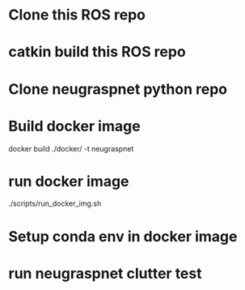 # Clone this ROS repo

# catkin build this ROS repo

# Clone neugraspnet python repo

# Build docker image
docker build ./docker/ -t neugraspnet

# run docker image
./scripts/run_docker_img.sh

# Setup conda env in docker image

# run neugraspnet clutter test